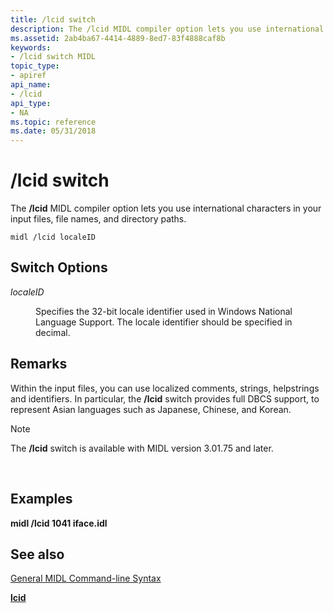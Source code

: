 ```yaml
---
title: /lcid switch
description: The /lcid MIDL compiler option lets you use international characters in your input files, file names, and directory paths.
ms.assetid: 2ab4ba67-4414-4889-8ed7-83f4888caf8b
keywords:
- /lcid switch MIDL
topic_type:
- apiref
api_name:
- /lcid
api_type:
- NA
ms.topic: reference
ms.date: 05/31/2018
---
```


# /lcid switch

The **/lcid** MIDL compiler option lets you use international characters in your input files, file names, and directory paths.

``` syntax
midl /lcid localeID
```

## Switch Options

<dl> <dt>

*localeID* 
</dt> <dd>

Specifies the 32-bit locale identifier used in Windows National Language Support. The locale identifier should be specified in decimal.

</dd> </dl>

## Remarks

Within the input files, you can use localized comments, strings, helpstrings and identifiers. In particular, the **/lcid** switch provides full DBCS support, to represent Asian languages such as Japanese, Chinese, and Korean.

> [!Note]  
> The **/lcid** switch is available with MIDL version 3.01.75 and later.

 

## Examples

**midl /lcid 1041 iface.idl**

## See also

<dl> <dt>

[General MIDL Command-line Syntax](general-midl-command-line-syntax.md)
</dt> <dt>

[**lcid**](lcid.md)
</dt> </dl>

 

 




